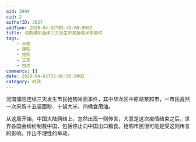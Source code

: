```yaml
---
aid: 3999
cid: 2
authorID: 3827
addTime: 2020-04-02T03:45:00.000Z
title: 河南濮阳连续三天发生市民抢购米面事件
tags:
    - 米面
    - 濮阳
    - 抢购
    - 三天
    - 市民
comments: []
date: 2020-04-02T03:45:00.000Z
category: 时政
---
```


河南濮阳连续三天发生市民抢购米面事件，其中华龙区中原路某超市，一市民竟然一次采购十五袋面粉、十袋大米、四桶食用油。

从这周开始，中国大陆网络上，忽然出现一则传言，大意是这次疫情结束之后，世界各国会纷纷制裁中国，包括停止向中国出口粮食。抢购市民很可能是受这则传言的影响，作出不理性的举动。
